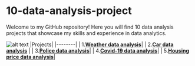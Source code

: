 # 10-data-analysis-project
Welcome to my GitHub repository! Here you will find 10 data analysis projects that showcase my skills and experience in data analytics.

![alt text](https://github.com/Utshav-paudel/10-data-analysis-project/blob/43e38a62ee8cc04632dfa27d8f13cae1d286eb06/dataset/What_is_Data_Analysis.avif)
|Projects|
|--------|
| 1.[**Weather data analysis**](https://github.com/Utshav-paudel/10-data-analysis-project/blob/b2f7afd92d587740746c7d699719faf79ccfcd8f/project%2001%20data%20analysis%20of%20weather%20.ipynb)|
| 2.[**Car data analysis**](https://github.com/Utshav-paudel/10-data-analysis-project/blob/98181d8d1f7c19f24dc13f11a25487adcd9f8ae4/project%2002%20data%20analysis%20of%20cars-checkpoint.ipynb) |
| 3.[**Police data analysis**](https://github.com/Utshav-paudel/10-data-analysis-project/blob/413a8cd5abc9199b58ea6b2377224d315ffb31e5/project%2003%20data%20analysis%20of%20police.ipynb)|
| 4.[**Covid-19 data analysis**](https://github.com/Utshav-paudel/10-data-analysis-project/blob/5ade634a1504c1efaf6b2d177c2d7ded51559f66/project%2004%20data%20analysis%20of%20covid-19%20.ipynb)|
| 5.[**Housing price data analysis**](https://github.com/Utshav-paudel/10-data-analysis-project/blob/60e5b63584d43b4192d92d0ca269a19d5e73d485/project%2005%20%20London%20housing%20data%20analysis.ipynb)|
